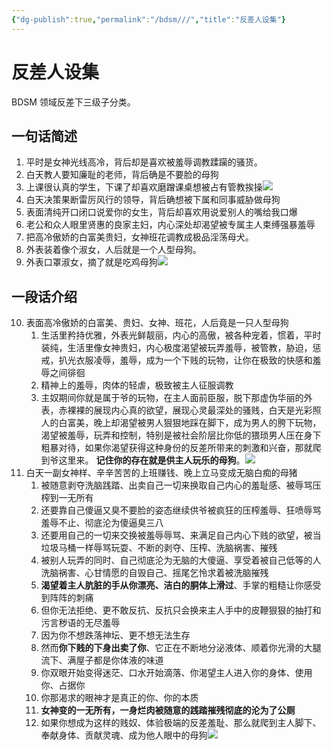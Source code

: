 ```yaml
---
{"dg-publish":true,"permalink":"/bdsm///","title":"反差人设集"}
---
```



# 反差人设集

BDSM 领域反差下三级子分类。

## 一句话简述

1. 平时是女神光线高冷，背后却是喜欢被羞辱调教蹂躏的骚货。
2. 白天教人要知廉耻的老师，背后确是不要脸的母狗
3. 上课很认真的学生，下课了却喜欢磨蹭课桌想被占有管教挨操![](https://wikijs-pics.zfeny.me/wikijs/img/2025/02/30e08bd0541e29a792909d7ac596d5be.png)
4. 白天决策果断雷厉风行的领导，背后确想被下属和同事威胁做母狗
5. 表面清纯开口闭口说爱你的女生，背后却喜欢用说爱别人的嘴给我口爆
6. 老公和众人眼里贤惠的良家主妇，内心深处却渴望被专属主人束缚强暴羞辱
7. 把高冷傲娇的白富美贵妇，女神班花调教成极品淫荡母犬。
8. 外表装着像个淑女，人后就是一个人型母狗。
9. 外表口罩淑女，摘了就是吃鸡母狗![](https://wikijs-pics.zfeny.me/wikijs/img/2025/02/8bfa587b4dda3aef2795d7e7ce62fc7e.png)

## 一段话介绍

10. 表面高冷傲娇的白富美、贵妇、女神、班花，人后竟是一只人型母狗
	1. 生活里矜持优雅，外表光鲜靓丽，内心的高傲，被各种宠着，惯着，平时装纯，生活里像女神贵妇，内心极度渴望被玩弄羞辱，被管教，胁迫，惩戒，扒光衣服凌辱，羞辱，成为一个下贱的玩物，让你在极致的快感和羞辱之间徘徊
	2. 精神上的羞辱，肉体的轻虐，极致被主人征服调教
	3. 主奴期间你就是属于爷的玩物，在主人面前臣服，脱下那虚伪华丽的外表，赤裸裸的展现内心真的欲望，展现心灵最深处的骚贱，白天是光彩照人的白富美，晚上却渴望被男人狠狠地踩在脚下，成为男人的胯下玩物，渴望被羞辱，玩弄和控制，特别是被社会阶层比你低的猥琐男人压在身下粗暴对待，如果你渴望获得这种身份的反差所带来的刺激和兴奋，那就爬到爷这里来。 **记住你的存在就是供主人玩乐的母狗**。![](https://wikijs-pics.zfeny.me/wikijs/img/2025/02/2ffca3e100e01e13d4ed0091aa6b3a55.png)
11. 白天一副女神样、辛辛苦苦的上班赚钱、晚上立马变成无脑白痴的母猪
	1. 被随意剥夺洗脑践踏、出卖自己一切来换取自己内心的羞耻感、被辱骂压榨到一无所有
	2. 还要靠自己傻逼又臭不要脸的姿态继续供爷被疯狂的压榨羞辱、狂喷辱骂羞辱不止、彻底沦为傻逼臭三八
	3. 还要用自己的一切来交换被羞辱辱骂、来满足自己内心下贱的欲望，被当垃圾马桶一样辱骂玩耍、不断的剥夺、压榨、洗脑祸害、摧残
	4. 被别人玩弄的同时、自己彻底沦为无脑的大傻逼、享受着被自己低等的人洗脑祸害、心甘情愿的自毁自己、摇尾乞怜求着被洗脑摧残
	5. **渴望着主人肮脏的手从你漂亮、洁白的胴体上滑过**、手掌的粗糙让你感受到阵阵的刺痛
	6. 但你无法拒绝、更不敢反抗、反抗只会换来主人手中的皮鞭狠狠的抽打和污言秽语的无尽羞辱
	7. 因为你不想跌落神坛、更不想无法生存
	8. 然而**你下贱的下身出卖了你**、它正在不断地分泌液体、顺着你光滑的大腿流下、满屋子都是你体液的味道
	9. 你双眼开始变得迷茫、口水开始滴落、你渴望主人进入你的身体、使用你、占据你
	10. 你那渴求的眼神才是真正的你、你的本质
	11. **女神变的一无所有，一身烂肉被随意的践踏摧残彻底的沦为了公厕**
	12. 如果你想成为这样的贱奴、体验极端的反差羞耻、那么就爬到主人脚下、奉献身体、贡献灵魂、成为他人眼中的母狗![](https://wikijs-pics.zfeny.me/wikijs/img/2025/02/7de861f44139c9e6619496d75c12a16c.png)